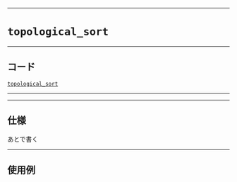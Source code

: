 _____

# `topological_sort`

_____

## コード

[`topological_sort`](https://github.com/titan-23/Library_py/blob/main/Graph/topological_sort.py)
<!-- code=https://github.com/titan-23/Library_py/blob/main/Graph\topological_sort.py -->

_____


_____

## 仕様

あとで書く

_____

## 使用例

```python
```
